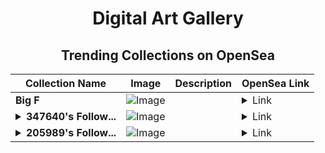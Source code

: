 <div align="center">

# Digital Art Gallery

## Trending Collections on OpenSea

| Collection Name                       | Image                                                                                     | Description                       | OpenSea Link                                                                                          |
|---------------------------------------|-------------------------------------------------------------------------------------------|-----------------------------------|--------------------------------------------------------------------------------------------------------|
| **Big F** | ![Image](https://i.seadn.io/s/raw/files/49d052fe04622d984fe6bfaf3d2cb8d8.webp?w=500&auto=format?w=200&auto=format) |  | <details><summary>Link</summary>[Big F](https://opensea.io/collection/big-f-31)</details> |
| **<details><summary>347640's Follow...</summary>347640's Follower</details>** | ![Image](https://i.seadn.io/s/raw/files/19f9f090920392cc3650cbdf4361755b.png?w=500&auto=format?w=200&auto=format) |  | <details><summary>Link</summary>[347640's Follower](https://opensea.io/collection/347640-s-follower)</details> |
| **<details><summary>205989's Follow...</summary>205989's Follower</details>** | ![Image](https://i.seadn.io/s/raw/files/19f9f090920392cc3650cbdf4361755b.png?w=500&auto=format?w=200&auto=format) |  | <details><summary>Link</summary>[205989's Follower](https://opensea.io/collection/205989-s-follower)</details> |

</div>